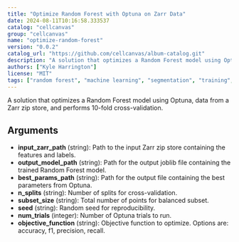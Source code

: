 ```yaml
---
title: "Optimize Random Forest with Optuna on Zarr Data"
date: 2024-08-11T10:16:58.333537
catalog: "cellcanvas"
group: "cellcanvas"
name: "optimize-random-forest"
version: "0.0.2"
catalog_url: "https://github.com/cellcanvas/album-catalog.git"
description: "A solution that optimizes a Random Forest model using Optuna, data from a Zarr zip store, and performs 10-fold cross-validation."
authors: ["Kyle Harrington"]
license: "MIT"
tags: ["random forest", "machine learning", "segmentation", "training", "cross-validation", "optuna"]
---
```


A solution that optimizes a Random Forest model using Optuna, data from a Zarr zip store, and performs 10-fold cross-validation.

## Arguments

- **input_zarr_path** (string): Path to the input Zarr zip store containing the features and labels.
- **output_model_path** (string): Path for the output joblib file containing the trained Random Forest model.
- **best_params_path** (string): Path for the output file containing the best parameters from Optuna.
- **n_splits** (string): Number of splits for cross-validation.
- **subset_size** (string): Total number of points for balanced subset.
- **seed** (string): Random seed for reproducibility.
- **num_trials** (integer): Number of Optuna trials to run.
- **objective_function** (string): Objective function to optimize. Options are: accuracy, f1, precision, recall.

